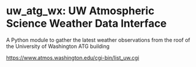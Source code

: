 uw_atg_wx: UW Atmospheric Science Weather Data Interface
========================================================

A Python module to gather the latest weather observations from the roof of
the University of Washington ATG building

https://www.atmos.washington.edu/cgi-bin/list_uw.cgi